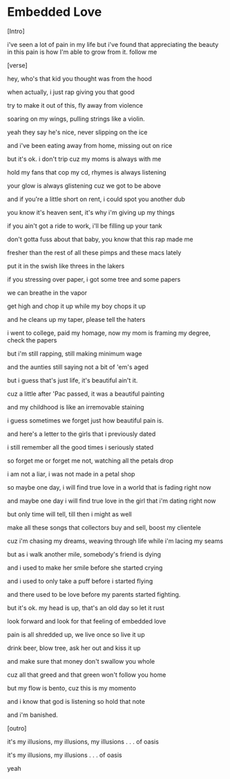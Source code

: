 # Embedded Love

[Intro]

i've seen a lot of pain in my life but i've found that appreciating the beauty in this pain is how I'm able to grow from it. follow me 

[verse]

hey, who's that kid you thought was from the hood

when actually, i just rap giving you that good

try to make it out of this, fly away from violence

soaring on my wings, pulling strings like a violin.

yeah they say he's nice, never slipping on the ice

and i've been eating away from home, missing out on rice

but it's ok. i don't trip cuz my moms is always with me

hold my fans that cop my cd, rhymes is always listening

your glow is always glistening cuz we got to be above

and if you're a little short on rent, i could spot you another dub

you know it's heaven sent, it's why i'm giving up my things

if you ain't got a ride to work, i'll be filling up your tank

don't gotta fuss about that baby, you know that this rap made me 

fresher than the rest of all these pimps and these macs lately

put it in the swish like threes in the lakers

if you stressing over paper, i got some tree and some papers

we can breathe in the vapor

get high and chop it up while my boy chops it up

and he cleans up my taper, please tell the haters

i went to college, paid my homage, now my mom is framing my degree, check the papers

but i'm still rapping, still making minimum wage 

and the aunties still saying not a bit of 'em's aged

but i guess that's just life, it's beautiful ain't it. 

cuz a little after 'Pac passed, it was a beautiful painting

and my childhood is like an irremovable staining

i guess sometimes we forget just how beautiful pain is.

and here's a letter to the girls that i previously dated

i still remember all the good times i seriously stated

so forget me or forget me not, watching all the petals drop

i am not a liar, i was not made in a petal shop

so maybe one day, i will find true love in a world that is fading right now

and maybe one day i will find true love in the girl that i'm dating right now

but only time will tell, till then i might as well

make all these songs that collectors buy and sell, boost my clientele

cuz i'm chasing my dreams, weaving through life while i'm lacing my seams

but as i walk another mile, somebody's friend is dying

and i used to make her smile before she started crying

and i used to only take a puff before i started flying

and there used to be love before my parents started fighting.

but it's ok. my head is up, that's an old day so let it rust

look forward and look for that feeling of embedded love

pain is all shredded up, we live once so live it up

drink beer, blow tree, ask her out and kiss it up

and make sure that money don't swallow you whole

cuz all that greed and that green won't follow you home

but my flow is bento, cuz this is my momento

and i know that god is listening so hold that note

and i'm banished.

[outro]

it's my illusions, my illusions, my illusions . . . of oasis

it's my illusions, my illusions . . . of oasis

yeah

